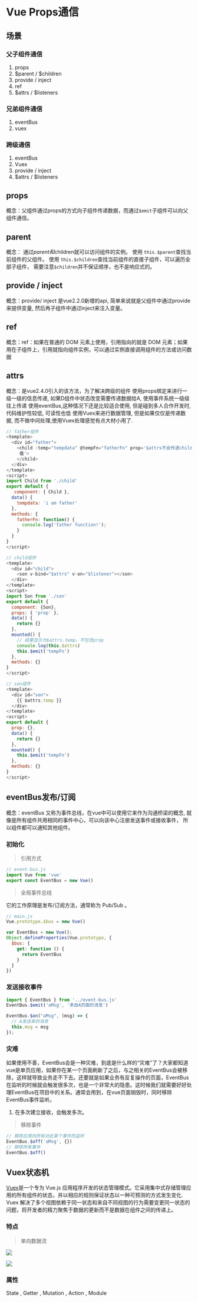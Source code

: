 # Vue Props通信

## 场景

### 父子组件通信
1. props
1. $parent / $children
1. provide / inject
1. ref
1. $attrs / $listeners

### 兄弟组件通信
1. eventBus
1. vuex

### 跨级通信
1. eventBus
1. Vuex
1. provide / inject
1. $attrs / $listeners


## props
概念：父组件通过props的方式向子组件传递数据，而通过`$emit`子组件可以向父组件通信。

## parent
概念： 通过$parent和$children就可以访问组件的实例。
使用 `this.$parent`查找当前组件的父组件。
使用 `this.$children`查找当前组件的直接子组件，可以遍历全部子组件， 需要注意`$children`并不保证顺序，也不是响应式的。

## provide / inject
概念：provide/ inject 是vue2.2.0新增的api, 简单来说就是父组件中通过provide来提供变量, 然后再子组件中通过inject来注入变量。

## ref
概念：ref：如果在普通的 DOM 元素上使用，引用指向的就是 DOM 元素；如果用在子组件上，引用就指向组件实例，可以通过实例直接调用组件的方法或访问数据

## attrs
概念：是vue2.4.0引入的该方法，为了解决跨级的组件
使用props绑定来进行一级一级的信息传递, 如果D组件中状态改变需要传递数据给A, 使用事件系统一级级往上传递
使用eventBus,这种情况下还是比较适合使用, 但是碰到多人合作开发时, 代码维护性较低, 可读性也低
使用Vuex来进行数据管理, 但是如果仅仅是传递数据, 而不做中间处理,使用Vuex处理感觉有点大材小用了.

```javascript
// father组件
<template>
  <div id="father">
    <child :temp="tempdata" @tempFn="fatherFn" prop='$attrs不会传递child组件中定义的props
     值'>
    </child>
  </div>
</template>
<script>
import Child from './child'
export default {
   component: { Child },
  data() {
    tempdata: 'i am father'
  },
  methods: {
    fatherFn: function() {
      console.log('father function!');
    }
  }
}
</script>

// child组件
<template>
  <div id="child">
    <son v-bind="$attrs" v-on="$listener"></son>
  </div>
</template>
<script>
import Son from './son'
export default {
  component: {Son},
  props: { 'prop' },
  data() {
    return {}
  },
  mounted() {
    // 结果显示为$attrs.temp，不包含prop
    console.log(this.$attrs)
    this.$emit('tempFn')
  },
  methods: {}
}
</script>

// son组件
<template>
  <div id="son">
    {{ $attrs.temp }}
  </div>
</template>
<script>
export default {
  prop: {},
  data() {
    return {}
  },
  mounted() {
    this.$emit('tempFn')
  },
  methods: {}
}
</script>
```

## eventBus发布/订阅
概念：eventBus 又称为事件总线，在vue中可以使用它来作为沟通桥梁的概念, 就像是所有组件共用相同的事件中心，可以向该中心注册发送事件或接收事件， 所以组件都可以通知其他组件。

### 初始化

> 引用方式

```javascript
// event-bus.js
import Vue from 'vue'
export const EventBus = new Vue()
```

> 全局事件总线

它的工作原理是发布/订阅方法，通常称为 Pub/Sub 。

```javascript
// main.js
Vue.prototype.$bus = new Vue()

var EventBus = new Vue();
Object.defineProperties(Vue.prototype, {
  $bus: {
    get: function () {
      return EventBus
    }
  }
})
```

### 发送接收事件

```javascript
import { EventBus } from '../event-bus.js'
EventBus.$emit('aMsg', '来自A页面的消息')

EventBus.$on("aMsg", (msg) => {
  // A发送来的消息
  this.msg = msg
});
```

### 灾难
如果使用不善，EventBus会是一种灾难，到底是什么样的“灾难”了？大家都知道vue是单页应用，如果你在某一个页面刷新了之后，与之相关的EventBus会被移除，这样就导致业务走不下去。还要就是如果业务有反复操作的页面，EventBus在监听的时候就会触发很多次，也是一个非常大的隐患。这时候我们就需要好好处理EventBus在项目中的关系。通常会用到，在vue页面销毁时，同时移除EventBus事件监听。

1. 在多次建立接收，会触发多次。

> 移除事件

```javascript
// 移除应用内所有对此某个事件的监听
EventBus.$off('aMsg', {})
// 移除所有事件
EventBus.$off()
```

## Vuex状态机
[Vuex](https://vuex.vuejs.org/zh/)是一个专为 Vue.js 应用程序开发的状态管理模式。它采用集中式存储管理应用的所有组件的状态，并以相应的规则保证状态以一种可预测的方式发生变化. Vuex 解决了多个视图依赖于同一状态和来自不同视图的行为需要变更同一状态的问题，将开发者的精力聚焦于数据的更新而不是数据在组件之间的传递上。

### 特点

> 单向数据流

![](https://vuex.vuejs.org/flow.png)

![](https://vuex.vuejs.org/vuex.png)

### 属性
State , Getter , Mutation , Action , Module
```javascript
```